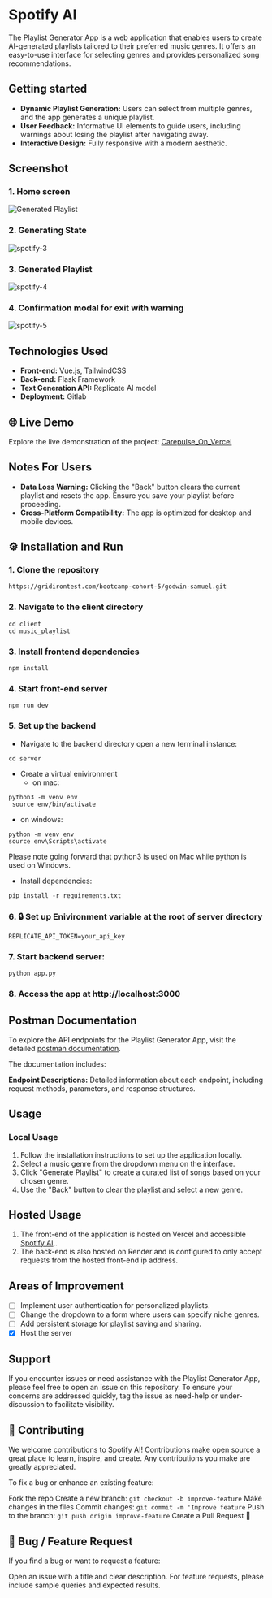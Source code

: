 # Spotify AI

The Playlist Generator App is a web application that enables users to create AI-generated playlists tailored to their preferred music genres. It offers an easy-to-use interface for selecting genres and provides personalized song recommendations.

## Getting started

- **Dynamic Playlist Generation:** Users can select from multiple genres, and the app generates a unique playlist.
- **User Feedback:** Informative UI elements to guide users, including warnings about losing the playlist after navigating away.
- **Interactive Design:** Fully responsive with a modern aesthetic.

##  Screenshot

### 1. Home screen
![Generated Playlist](https://github.com/user-attachments/assets/636ce971-a51e-4f87-aa08-48ff2ea33eaf)


### 2. Generating State
![spotify-3](https://github.com/user-attachments/assets/58c8d1fe-ad3c-423d-936f-b20a9d56fee7)

### 3. Generated Playlist
![spotify-4](https://github.com/user-attachments/assets/39856cd5-986c-4834-8219-7bc9a359e951)

### 4. Confirmation modal for exit with warning
![spotify-5](https://github.com/user-attachments/assets/cc121da7-f57d-4755-915f-61cbbe4e2b89)

## Technologies Used
- **Front-end:** Vue.js, TailwindCSS
- **Back-end:** Flask Framework
- **Text Generation API:** Replicate AI model
- **Deployment:** Gitlab

## 🌐 Live Demo
Explore the live demonstration of the project: [Carepulse_On_Vercel](https://careplus-blush.vercel.app/)

## Notes For Users
- **Data Loss Warning:** Clicking the "Back" button clears the current playlist and resets the app. Ensure you save your playlist before proceeding.
- **Cross-Platform Compatibility:** The app is optimized for desktop and mobile devices.

## ⚙️ Installation and Run 

### 1. Clone the repository
```
https://gridirontest.com/bootcamp-cohort-5/godwin-samuel.git
```
### 2. Navigate to the client directory
```
cd client
cd music_playlist
```
### 3. Install frontend dependencies
```
npm install
```
### 4. Start front-end server
```
npm run dev
```
### 5. Set up the backend
- Navigate to the backend directory open a new terminal instance:
```
cd server
```
- Create a virtual enivironment
  - on mac:
```
python3 -m venv env
 source env/bin/activate
```
  - on windows:
```
python -m venv env
source env\Scripts\activate
```
Please note going forward that python3 is used on Mac while python is used on Windows.
- Install dependencies:
```
pip install -r requirements.txt
```
### 6.  🔒 Set up Enivironment variable at the root of server directory
```
REPLICATE_API_TOKEN=your_api_key
```
### 7. Start backend server:
```
python app.py
```
### 8. Access the app at http://localhost:3000


## Postman Documentation

To explore the API endpoints for the Playlist Generator App, visit the detailed [postman documentation](https://careplus-blush.vercel.app/).

The documentation includes:

**Endpoint Descriptions:** Detailed information about each endpoint, including request methods, parameters, and response structures.

## Usage
### Local Usage
1. Follow the installation instructions to set up the application locally.
2. Select a music genre from the dropdown menu on the interface.
3. Click "Generate Playlist" to create a curated list of songs based on your chosen genre.
4. Use the "Back" button to clear the playlist and select a new genre.

## Hosted Usage
1. The front-end of the application is hosted on Vercel and accessible [Spotify AI](https://careplus-blush.vercel.app/)..
2. The back-end is also hosted on Render and is configured to only accept requests from the hosted front-end ip address.


## Areas of Improvement

- [ ] Implement user authentication for personalized playlists.
- [ ] Change the dropdown to a form where users can specify niche genres.
- [ ] Add persistent storage for playlist saving and sharing.
- [x] Host the server

## Support

If you encounter issues or need assistance with the Playlist Generator App, please feel free to open an issue on this repository. To ensure your concerns are addressed quickly, tag the issue as need-help or under-discussion to facilitate visibility.

## 🔧 Contributing
We welcome contributions to Spotify AI! Contributions make open source a great place to learn, inspire, and create. Any contributions you make are greatly appreciated.

To fix a bug or enhance an existing feature:

Fork the repo
Create a new branch: `git checkout -b improve-feature`
Make changes in the files
Commit changes: `git commit -m 'Improve feature`
Push to the branch: `git push origin improve-feature`
Create a Pull Request 🎉

## 📩 Bug / Feature Request
If you find a bug or want to request a feature:

Open an issue with a title and clear description.
For feature requests, please include sample queries and expected results.
